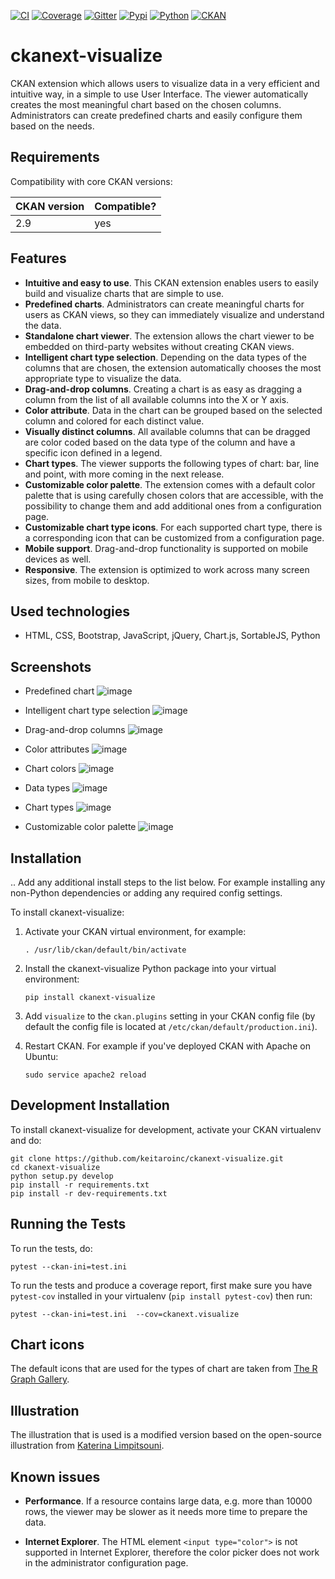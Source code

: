 [![CI][]][1] [![Coverage][]][2] [![Gitter][]][3] [![Pypi][]][4] [![Python][]][5] [![CKAN][]][6]

# ckanext-visualize

CKAN extension which allows users to visualize data in a very efficient and
intuitive way, in a simple to use User Interface. The viewer automatically
creates the most meaningful chart based on the chosen columns. Administrators
can create predefined charts and easily configure them based on the needs.


## Requirements

Compatibility with core CKAN versions:

| CKAN version    | Compatible?   |
| --------------- | ------------- |
| 2.9             | yes   |


## Features

* **Intuitive and easy to use**. This CKAN extension enables users to easily build and visualize charts that are simple to use.
* **Predefined charts**. Administrators can create meaningful charts for users as CKAN views, so they can immediately visualize and understand the data.
* **Standalone chart viewer**. The extension allows the chart viewer to be embedded on third-party websites without creating CKAN views.
* **Intelligent chart type selection**. Depending on the data types of the columns that are chosen, the extension automatically chooses the most appropriate type to visualize the data.
* **Drag-and-drop columns**. Creating a chart is as easy as dragging a column from the list of all available columns into the X or Y axis.
* **Color attribute**. Data in the chart can be grouped based on the selected column and colored for each distinct value.
* **Visually distinct columns**. All available columns that can be dragged are color coded based on the data type of the column and have a specific icon defined in a legend.
* **Chart types**. The viewer supports the following types of chart: bar, line and point, with more coming in the next release.
* **Customizable color palette**. The extension comes with a default color palette that is using carefully chosen colors that are accessible, with the possibility to change them and add additional ones from a configuration page.
* **Customizable chart type icons**. For each supported chart type, there is a corresponding icon that can be customized from a configuration page.
* **Mobile support**. Drag-and-drop functionality is supported on mobile devices as well.
* **Responsive**. The extension is optimized to work across many screen sizes, from mobile to desktop.


## Used technologies

* HTML, CSS, Bootstrap, JavaScript, jQuery, Chart.js, SortableJS, Python


## Screenshots

* Predefined chart
![image](screenshots/predefined-chart.png)

* Intelligent chart type selection
![image](screenshots/line-chart.png)

* Drag-and-drop columns
![image](screenshots/drag-and-drop.png)

* Color attributes
![image](screenshots/color-attributes.png)

* Chart colors
![image](screenshots/chart-colors.png)

* Data types
![image](screenshots/data-types.png)

* Chart types
![image](screenshots/chart-types.png)

* Customizable color palette
![image](screenshots/customizable-color-palette.png)


## Installation

.. Add any additional install steps to the list below.
   For example installing any non-Python dependencies or adding any required
   config settings.

To install ckanext-visualize:

1. Activate your CKAN virtual environment, for example:

    
    ```. /usr/lib/ckan/default/bin/activate```

2. Install the ckanext-visualize Python package into your virtual environment:

    
    ```pip install ckanext-visualize```

3. Add `visualize` to the `ckan.plugins` setting in your CKAN
   config file (by default the config file is located at
   `/etc/ckan/default/production.ini`).

4. Restart CKAN. For example if you've deployed CKAN with Apache on Ubuntu:

    
    ```sudo service apache2 reload```


## Development Installation

To install ckanext-visualize for development, activate your CKAN virtualenv and
do:

    git clone https://github.com/keitaroinc/ckanext-visualize.git
    cd ckanext-visualize
    python setup.py develop
    pip install -r requirements.txt
    pip install -r dev-requirements.txt


## Running the Tests

To run the tests, do:

    pytest --ckan-ini=test.ini

To run the tests and produce a coverage report, first make sure you have
`pytest-cov` installed in your virtualenv (`pip install pytest-cov`) then run:

    pytest --ckan-ini=test.ini  --cov=ckanext.visualize


## Chart icons

The default icons that are used for the types of chart are taken from [The R Graph Gallery](https://www.r-graph-gallery.com).


## Illustration


The illustration that is used is a modified version based on the open-source illustration from [Katerina Limpitsouni](https://undraw.co/).


## Known issues

* **Performance**. If a resource contains large data, e.g. more than 10000 rows, the viewer may be slower as it needs more time to prepare the data.
* **Internet Explorer**. The HTML element `<input type="color">` is not supported in Internet Explorer, therefore the color picker does not work in the administrator configuration page.

  [CI]: https://github.com/keitaroinc/ckanext-visualize/workflows/CI/badge.svg?branch=make_ckan_292_compatible
  [1]: https://github.com/keitaroinc/ckanext-visualize/actions
  [Coverage]: https://coveralls.io/repos/github/keitaroinc/ckanext-visualize/badge.svg?branch=make_ckan_292_compatible
  [2]: https://coveralls.io/github/keitaroinc/ckanext-visualize?branch=make_ckan_292_compatible
  [Gitter]: https://badges.gitter.im/keitaroinc/ckan.svg
  [3]: https://gitter.im/keitaroinc/ckan?utm_source=badge&utm_medium=badge&utm_campaign=pr-badge
  [Pypi]: https://img.shields.io/pypi/v/ckanext-visualize
  [4]: https://pypi.org/project/ckanext-visualize
  [Python]: https://img.shields.io/badge/python-3.8-blue
  [5]: https://www.python.org
  [CKAN]: https://img.shields.io/badge/ckan-2.9-red
  [6]: https://www.ckan.org
